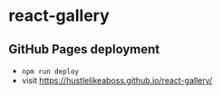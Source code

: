 # react-gallery


## GitHub Pages deployment
- `npm run deploy`
- visit https://hustlelikeaboss.github.io/react-gallery/